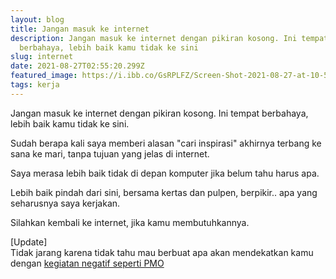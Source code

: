 ```yaml
---
layout: blog
title: Jangan masuk ke internet
description: Jangan masuk ke internet dengan pikiran kosong. Ini tempat
  berbahaya, lebih baik kamu tidak ke sini
slug: internet
date: 2021-08-27T02:55:20.299Z
featured_image: https://i.ibb.co/GsRPLFZ/Screen-Shot-2021-08-27-at-10-56-14-AM.png
tags: kerja
---
```

Jangan masuk ke internet dengan pikiran kosong. Ini tempat berbahaya, lebih baik kamu tidak ke sini.

Sudah berapa kali saya memberi alasan "cari inspirasi" akhirnya terbang ke sana ke mari, tanpa tujuan yang jelas di internet.

Saya merasa lebih baik tidak di depan komputer jika belum tahu harus apa.

Lebih baik pindah dari sini, bersama kertas dan pulpen, berpikir.. apa yang seharusnya saya kerjakan.

Silahkan kembali ke internet, jika kamu membutuhkannya.

[Update]  
Tidak jarang karena tidak tahu mau berbuat apa akan mendekatkan kamu dengan [kegiatan negatif seperti PMO](https://planetilmu.com/apa-itu/pmo-porn-masturbate-orgasm)